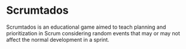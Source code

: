 # Scrumtados
Scrumtados is an educational game aimed to teach planning and prioritization in Scrum considering random events that may or may not affect the normal development in a sprint.
